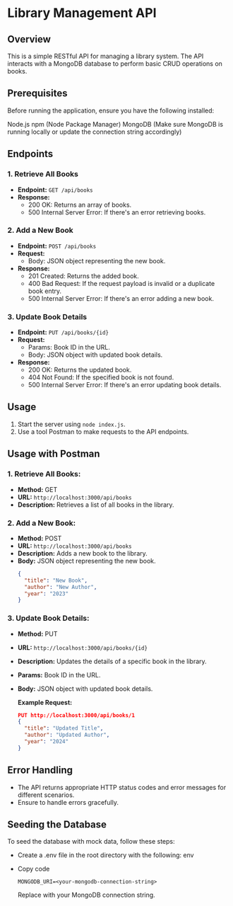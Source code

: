 # Library Management API

## Overview

This is a simple RESTful API for managing a library system. The API interacts with a MongoDB database to perform basic CRUD operations on books.

## Prerequisites
Before running the application, ensure you have the following installed:

Node.js
npm (Node Package Manager)
MongoDB (Make sure MongoDB is running locally or update the connection string accordingly)

## Endpoints

### 1. Retrieve All Books

- **Endpoint:** `GET /api/books`
- **Response:**
  - 200 OK: Returns an array of books.
  - 500 Internal Server Error: If there's an error retrieving books.

### 2. Add a New Book

- **Endpoint:** `POST /api/books`
- **Request:**
  - Body: JSON object representing the new book.
- **Response:**
  - 201 Created: Returns the added book.
  - 400 Bad Request: If the request payload is invalid or a duplicate book entry.
  - 500 Internal Server Error: If there's an error adding a new book.

### 3. Update Book Details

- **Endpoint:** `PUT /api/books/{id}`
- **Request:**
  - Params: Book ID in the URL.
  - Body: JSON object with updated book details.
- **Response:**
  - 200 OK: Returns the updated book.
  - 404 Not Found: If the specified book is not found.
  - 500 Internal Server Error: If there's an error updating book details.

## Usage

1. Start the server using `node index.js`.
2. Use a tool Postman to make requests to the API endpoints.

## Usage with Postman

### 1. Retrieve All Books:

- **Method:** GET
- **URL:** `http://localhost:3000/api/books`
- **Description:** Retrieves a list of all books in the library.

### 2. Add a New Book:

- **Method:** POST
- **URL:** `http://localhost:3000/api/books`
- **Description:** Adds a new book to the library.
- **Body:** JSON object representing the new book.
  ```json
  {
    "title": "New Book",
    "author": "New Author",
    "year": "2023"
  }

### 3. Update Book Details:

- **Method:** PUT
- **URL:** `http://localhost:3000/api/books/{id}`
- **Description:** Updates the details of a specific book in the library.
- **Params:** Book ID in the URL.
- **Body:** JSON object with updated book details.

   **Example Request:**
   ```json
   PUT http://localhost:3000/api/books/1
   {
     "title": "Updated Title",
     "author": "Updated Author",
     "year": "2024"
   }

## Error Handling

- The API returns appropriate HTTP status codes and error messages for different scenarios.
- Ensure to handle errors gracefully.

## Seeding the Database

To seed the database with mock data, follow these steps:

- Create a .env file in the root directory with the following:
env
- Copy code

    `MONGODB_URI=<your-mongodb-connection-string>`

    Replace <your-mongodb-connection-string> with your MongoDB connection string.



